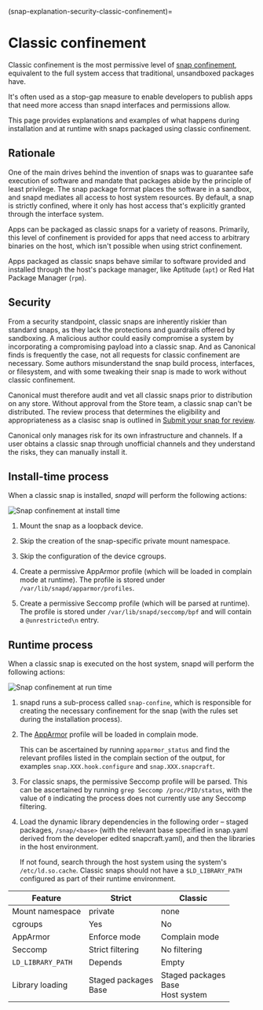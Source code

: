 (snap-explanation-security-classic-confinement)=
# Classic confinement

Classic confinement is the most permissive level of [snap confinement](/snap-explanation/security/snap-confinement), equivalent to the full system access that traditional, unsandboxed packages have.

It's often used as a stop-gap measure to enable developers to publish apps that need more access than snapd interfaces and permissions allow.

This page provides explanations and examples of what happens during installation and at runtime with snaps packaged using classic confinement.


## Rationale

One of the main drives behind the invention of snaps was to guarantee safe execution of software and mandate that packages abide by the principle of least privilege. The snap package format places the software in a sandbox, and snapd mediates all access to host system resources. By default, a snap is strictly confined, where it only has host access that's explicitly granted through the interface system.

Apps can be packaged as classic snaps for a variety of reasons. Primarily, this level of confinement is provided for apps that need access to arbitrary binaries on the host, which isn't possible when using strict confinement.

Apps packaged as classic snaps behave similar to software provided and installed through the host's package manager, like Aptitude (`apt`) or Red Hat Package Manager (`rpm`).


## Security

From a security standpoint, classic snaps are inherently riskier than standard snaps, as they lack the protections and guardrails offered by sandboxing. A malicious author could easily compromise a system by incorporating a compromising payload into a classic snap. And as Canonical finds is frequently the case, not all requests for classic confinement are necessary. Some authors misunderstand the snap build process, interfaces, or filesystem, and with some tweaking their snap is made to work without classic confinement.

Canonical must therefore audit and vet all classic snaps prior to distribution on any store. Without approval from the Store team, a classic snap can't be distributed. The review process that determines the eligibility and appropriateness as a clasisc snap is outlined in [Submit your snap for review](/).

Canonical only manages risk for its own infrastructure and channels. If a user obtains a classic snap through unofficial channels and they understand the risks, they can manually install it.


## Install-time process

When a classic snap is installed, _snapd_ will perform the following actions:

![Snap confinement at install time](https://assets.ubuntu.com/v1/35306066-confinement_02.png)

1. Mount the snap as a loopback device.

2. Skip the creation of the snap-specific private mount namespace.

3. Skip the configuration of the device cgroups.

4. Create a permissive AppArmor profile (which will be loaded in complain mode at runtime). The profile is stored under `/var/lib/snapd/apparmor/profiles`.

5. Create a permissive Seccomp profile (which will be parsed at runtime). The profile is stored under `/var/lib/snapd/seccomp/bpf` and will contain a `@unrestricted\n` entry.

## Runtime process

When a classic snap is executed on the host system, snapd will perform the following actions:

![Snap confinement at run time](https://assets.ubuntu.com/v1/d4018ec4-confinement_01.png)

1. snapd runs a sub-process called `snap-confine`, which is responsible for creating the necessary confinement for the snap (with the rules set during the installation process).

2. The [AppArmor](https://ubuntu.com/server/docs/security-apparmor) profile will be loaded in complain mode.

    This can be ascertained by running `apparmor_status` and find the relevant profiles listed in the complain section of the output, for examples `snap.XXX.hook.configure` and `snap.XXX.snapcraft`.

3. For classic snaps, the permissive Seccomp profile will be parsed. This can be ascertained by running `grep Seccomp /proc/PID/status`, with the value of `0` indicating the process does not currently use any Seccomp filtering.

4. Load the dynamic library dependencies in the following order – staged packages, `/snap/<base>` (with the relevant base specified in snap.yaml derived from the developer edited snapcraft.yaml), and then the libraries in the host environment.

    If not found, search through the host system using the system's `/etc/ld.so.cache`. Classic snaps should not have a `$LD_LIBRARY_PATH` configured as part of their runtime environment.

Feature | Strict | Classic
-|-|-
Mount namespace | private | none
cgroups | Yes | No
AppArmor | Enforce mode | Complain mode
Seccomp | Strict filtering | No filtering
`LD_LIBRARY_PATH` | Depends | Empty
Library loading | Staged packages</br>Base | Staged packages</br>Base</br>Host system

